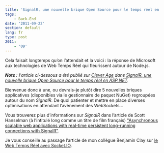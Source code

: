 ```yaml
---
title: 'SignalR, une nouvelle brique Open Source pour le temps réel en ASP.NET'
tags:
    - Back-End
date: '2011-09-22'
section: default
lang: fr
type: post
2011:
    - '09'
---
```


Cela faisait longtemps qu’on l’attendait et la voici : la réponse de Microsoft aux technologies de Web Temps Réel qui fleurissent autour de Node.js.

<!-- more -->

<em class="canonical">**Note&nbsp;:** l'article ci-dessous a été publié sur [Clever Age](http://www.clever-age.com/fr/) dans [SignalR, une nouvelle brique Open Source pour le temps réel en ASP.NET](http://blog.clever-age.com/fr/2011/09/22/signalr-une-nouvelle-brique-open-source-pour-le-temps-reel-en-asp-net/).</em>

Bienvenue donc à une, ou devrais-je plutôt dire 5 nouvelles briques applicatives (disponibles via le gestionnaire de paquet NuGet) regroupées autour du nom _SignalR_. De quoi patienter et mettre en place diverses optimisations en attendant l’avènement des WebSockets…

Vous trouverez plus d’informations sur _SignalR_ dans l’article de Scott Hanselman (à l’intitulé long comme un titre de film français) ["Asynchronous scalable web applications with real-time persistent long-running connections with SignalR"](http://www.hanselman.com/blog/AsynchronousScalableWebApplicationsWithRealtimePersistentLongrunningConnectionsWithSignalR.aspx).

Je vous conseille au passage l’article de mon collègue Benjamin Clay sur [le Web Temps Réel avec Socket.IO](http://blog.clever-age.com/fr/2011/02/28/le-web-en-temps-reel-avec-socket-io/).
